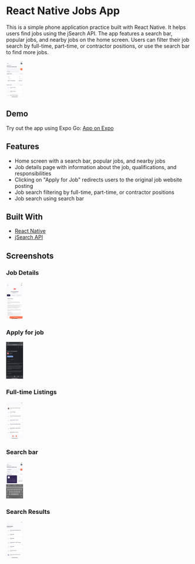 # React Native Jobs App

This is a simple phone application practice built with React Native. It helps users find jobs using the jSearch API. The app features a search bar, popular jobs, and nearby jobs on the home screen. Users can filter their job search by full-time, part-time, or contractor positions, or use the search bar to find more jobs.

<img src="screenshots/homepage.jpg" alt="Home Screen" height="100">

## Demo

Try out the app using Expo Go: [App on Expo](https://expo.dev/@0gw0/react-native-jobs?serviceType=classic&distribution=expo-go)

## Features

- Home screen with a search bar, popular jobs, and nearby jobs
- Job details page with information about the job, qualifications, and responsibilities
- Clicking on "Apply for Job" redirects users to the original job website posting
- Job search filtering by full-time, part-time, or contractor positions
- Job search using search bar

## Built With

- [React Native](https://reactnative.dev/)
- [jSearch API](https://rapidapi.com/letscrape-6bRBa3QguO5/api/jsearch/details)

## Screenshots

### Job Details

<img src="screenshots/jobDetails.jpg" alt="Job Details" height="100">

### Apply for job

<img src="screenshots/externallink.jpg" alt="Apply for job" height="100">

### Full-time Listings

<img src="screenshots/fullTimeJobs.jpg" alt="Full-time Listings" height="100">

### Search bar

<img src="screenshots/search.jpg" alt="Search bar" height="100">

### Search Results

<img src="screenshots/searchResults.jpg" alt="Search Results" height="100">
